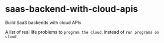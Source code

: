 # saas-backend-with-cloud-apis
Build SaaS backends with cloud APIs

A list of real life problems to `program the cloud`, instead of `run programs on cloud`
